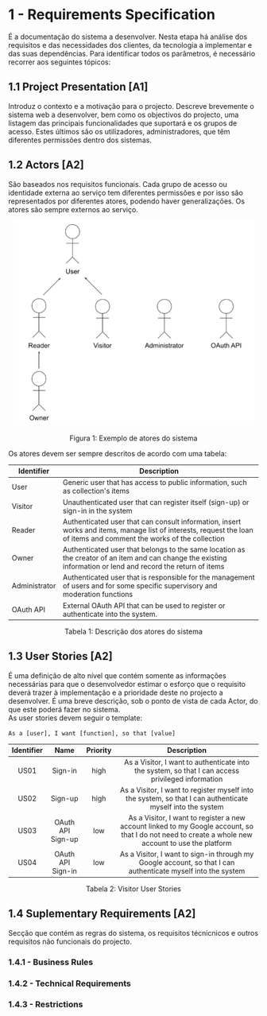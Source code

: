 # 1 - Requirements Specification

É a documentação do sistema a desenvolver. Nesta etapa há análise dos requisitos e das necessidades dos clientes, da tecnologia a implementar e das suas dependências. Para identificar todos os parâmetros, é necessário recorrer aos seguintes tópicos:

## 1.1 Project Presentation [A1]

Introduz o contexto e a motivação para o projecto. Descreve brevemente o sistema web a desenvolver, bem como os objectivos do projecto, uma listagem das principais funcionalidades que suportará e os grupos de acesso. Estes últimos são os utilizadores, administradores, que têm diferentes permissões dentro dos sistemas.

## 1.2 Actors [A2]

São baseados nos requisitos funcionais. Cada grupo de acesso ou identidade externa ao serviço tem diferentes permissões e por isso são representados por diferentes atores, podendo haver generalizações. Os atores são sempre externos ao serviço.

<p align="center">
    <img src="../Images/Actors.png" alt="Actors" title="Actors" />
</p>
<p align="center">Figura 1: Exemplo de atores do sistema</p>

Os atores devem ser sempre descritos de acordo com uma tabela:

| Identifier    | Description                                                                                                                                                          |
|---------------|----------------------------------------------------------------------------------------------------------------------------------------------------------------------|
| User          | Generic user that has access to public information, such as collection's items                                                                                       |
| Visitor       | Unauthenticated user that can register itself (sign-up) or sign-in in the system                                                                                     |
| Reader        | Authenticated user that can consult information, insert works and items, manage list of interests, request the loan of items and comment the works of the collection |
| Owner         | Authenticated user that belongs to the same location as the creator of an item and can change the existing information or lend and record the return of items        |
| Administrator | Authenticated user that is responsible for the management of users and for some specific supervisory and moderation functions                                        |
| OAuth API     | External OAuth API that can be used to register or authenticate into the system.                                                                                     |

<p align="center">Tabela 1: Descrição dos atores do sistema</p>

## 1.3 User Stories [A2]

É uma definição de alto nível que contém somente as informações necessárias para que o desenvolvedor estimar o esforço que o requisito deverá trazer à implementação e a prioridade deste no projecto a desenvolver. É uma breve descrição, sob o ponto de vista de cada Actor, do que este poderá fazer no sistema. <br>
As user stories devem seguir o template:

```gherkin
As a [user], I want [function], so that [value]
```

| Identifier |        Name       | Priority |                                                                      Description                                                                     |
|:----------:|:-----------------:|:--------:|:----------------------------------------------------------------------------------------------------------------------------------------------------:|
| US01       | Sign-in           | high     | As a Visitor, I want to authenticate into the system, so that I can access privileged information                                                    |
| US02       | Sign-up           | high     | As a Visitor, I want to register myself into the system, so that I can authenticate myself into the system                                           |
| US03       | OAuth API Sign-up | low      | As a Visitor, I want to register a new account linked to my Google account, so that I do not need to create a whole new account to use the platform  |
| US04       | OAuth API Sign-in | low      | As a Visitor, I want to sign-in through my Google account, so that I can authenticate myself into the system                                         |

<p align="center">Tabela 2: Visitor User Stories</p>

## 1.4 Suplementary Requirements [A2]

Secção que contém as regras do sistema, os requisitos técnicnicos e outros requisitos não funcionais do projecto.

### 1.4.1 - Business Rules



### 1.4.2 - Technical Requirements



### 1.4.3 - Restrictions


